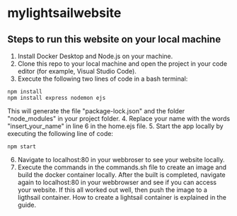 # mylightsailwebsite

## Steps to run this website on your local machine
1. Install Docker Desktop and Node.js on your machine.
2. Clone this repo to your local machine and open the project in your code editor (for example, Visual Studio Code).
3. Execute the following two lines of code in a bash terminal:
```
npm install
npm install express nodemon ejs
```
This will generate the file "package-lock.json" and the folder "node_modules" in your project folder.
4. Replace your name with the words "insert_your_name" in line 6 in the home.ejs file.
5. Start the app locally by executing the following line of code:
```
npm start
```
6. Navigate to localhost:80 in your webbroser to see your website locally.
7. Execute the commands in the commands.sh file to create an image and build the docker container locally. After the built is completed, navigate again to localhost:80 in your webbrowser and see if you can access your website. If this all worked out well, then push the image to a ligthsail container. How to create a lightsail container is explained in the guide. 